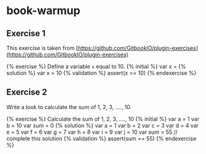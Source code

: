 # book-warmup

## Exercise 1

This exercise is taken from [https://github.com/GitbookIO/plugin-exercises](https://github.com/GitbookIO/plugin-exercises)

{% exercise %}
Define a variable `x` equal to 10.
{% initial %}
var x =
{% solution %}
var x = 10
{% validation %}
assert(x == 10)
{% endexercise %}


## Exercise 2

Write a look to calculate the sum of 1, 2, 3, ...., 10.

{% exercise %}
Calculate the sum of 1, 2, 3, ...., 10
{% initial %}
var a = 1
var b = 10
var sum = 0
{% solution %}
var a = 1
var b = 2
var c = 3
var d = 4 
var e = 5
var f = 6
var g = 7
var h = 8
var i = 9
var j = 10
var sum = 55
// complete this solution
{% validation %}
assert(sum == 55)
{% endexercise %}
